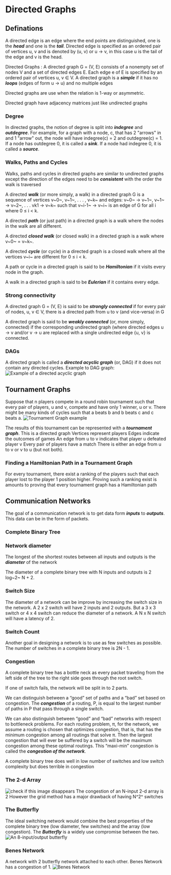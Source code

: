 # Directed Graphs
## Definations
A directed edge is an edge where the end points are distinguished, one is the ***head*** and one is the ***tail***. 
Directed edge is specified as an ordered pair of vertices u, v and is denoted by (u, v) or u → v, in this case u is the tail of the edge and v is the head.

Directed Graphs
: A directed graph G = (V, E) consists of a nonempty set of nodes V and a set of directed edges E. Each edge e of E is specified by an ordered pair of vertices u, v ∈ V. A directed graph is a ***simple*** if it has no ***loops*** (edges of form u → u) and no multiple edges

Directed graphs are use when the relation is 1-way or asymmetric.

Directed graph have adjacency matrices just like undirected graphs

### Degree
In directed graphs, the notion of degree is split into ***indegree*** and ***outdegree***.
For example, for a graph with a node, c, that has 2 "arrows" in and 1 "arrow" out, the node will have indegree(c) = 2 and outdegree(c) = 1.
If a node has outdegree 0, it is called a ***sink***.
If a node had indegree 0, it is called a ***source***.

###  Walks, Paths and Cycles
Walks, paths and cycles in directed graphs are similar to undirected graphs except the direction of the edges need to be ***consistent*** with the order the walk is traversed

A directed ***walk*** (or more simply, a walk) in a directed graph G is a sequence of vertices v~0~, v~1~, . . . , v~k~ and edges:
v~0~ → v~1~, v~1~ → v~2~, . . . vk1 → v~k~
such that v~i-1~ → v~i~ is an edge of G for all i where 0 ≤ i < k.

A directed ***path*** (or just path) in a directed graph is a walk where the nodes in the walk are all different.

A directed ***closed walk*** (or closed walk) in a directed graph is a walk where v~0~ = v~k~.

A directed ***cycle*** (or cycle) in a directed graph is a closed walk where all the vertices v~i~ are different for 0 ≤  i < k.

A path or cycle in a directed graph is said to be ***Hamiltonian*** if it visits every node in the graph.

A walk in a directed graph is said to be ***Eulerian*** if it contains every edge.

### Strong connectivity
A directed graph G = (V, E) is said to be ***strongly connected*** if for every pair of nodes, u, v ∈ V, there is  a directed path from u to v (and vice-versa) in G

A directed graph is said to be ***weakly connected*** (or, more simply, connected) if the corresponding undirected graph (where directed edges u → v and/or v → u are replaced with a single undirected edge {u, v} is connected.

### DAGs
A directed graph is called a ***directed acyclic graph*** (or, DAG) if it does not contain any directed cycles.
Example to DAG graph:
![Example of a directed acyclic graph](https://upload.wikimedia.org/wikipedia/commons/thumb/f/fe/Tred-G.svg/330px-Tred-G.svg.png)


## Tournament Graphs
Suppose that n players compete in a round robin tournament such that every pair of players, u and v, compete and have only 1 winner, u or v. There might be many kinds of cycles such that a beats b and b beats c and c beats a.
![Tournament Graph example](https://upload.wikimedia.org/wikipedia/commons/thumb/8/89/4-tournament.svg/270px-4-tournament.svg.png)

The results of this tournament can be represented with a ***tournament graph***.
This is a directed graph
Vertices represent players
Edges indicate the outcomes of games
An edge from u to v indicates that player u defeated player v
Every pair of players have a match
There is either an edge from u to v or v to u (but not both).

### Finding a Hamiltonian Path in a Tournament Graph
For every tournament, there exist a ranking of the players such that each player lost to the player 1 position higher.
Proving such a ranking exist is amounts to proving that every tournament graph has a Hamiltonian path

## Communication Networks
The goal of a communication network is to get data form ***inputs*** to ***outputs***. This data can be in the form of packets.
### Complete Binary Tree

### Network diameter
The longest of the shortest routes between all inputs and outputs is the ***diameter*** of the network

The diameter of a complete binary tree with N inputs and outputs is 2 log~2~ N + 2.

### Switch Size
The diameter of a network can be improve by increasing the switch size in the network. A 2 x 2 switch will have 2 inputs and 2 outputs. But a 3 x 3 switch or 4 x 4 switch can reduce the diameter of a network.
A N x N switch will have a latency of 2.

### Switch Count
Another goal in designing a network is to use as few switches as possible.
The number of switches in a complete binary tree is 2N - 1.

### Congestion
A complete binary tree has a bottle neck as every packet traveling from the left side of the tree to the right side goes through the root switch.

If one of switch fails, the network will be split in to 2 parts.

We can distinguish between a “good” set of paths and a “bad” set based on congestion. The ***congestion*** of a routing, P, is equal to the largest number of paths in P that pass through a single switch.

We can also distinguish between “good” and “bad” networks with respect to bottleneck problems. For each routing problem, π, for the network, we assume a routing is chosen that optimizes congestion, that is, that has the minimum congestion among all routings that solve π. Then the largest congestion that will ever be suffered by a switch will be the maximum congestion among these optimal routings. This “maxi-min” congestion is called the ***congestion of the network***.

A complete binary tree does well in low number of switches and low switch complexity but does terrible in congestion

### The 2-d Array
![check if this image disappears](https://i.imgur.com/lwcWqfk.png)
The congestion of an N-input 2-d array is 2
However the grid method has a major drawback of having N^2^ switches

### The Butterfly
The ideal switching network would combine the best properties of the complete binary tree (low diameter, few switches) and the array (low congestion).
The ***Butterfly*** is a widely use compromise between the two.
![An 8-input/output butterfly](https://i.imgur.com/eLYcY5r.png)

### Benes Network
A network with 2 butterfly network attached to each other.
Benes Network has a congestion of 1.
![Benes Network](https://i.imgur.com/AyLe8ic.png)


